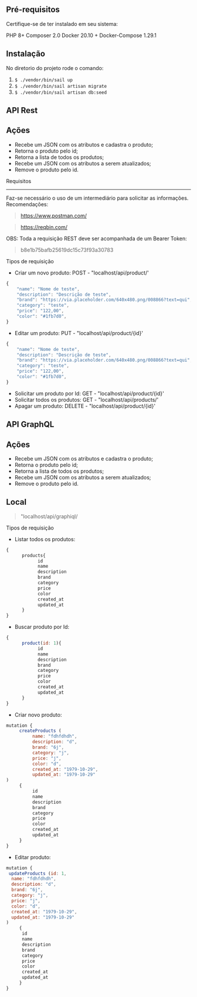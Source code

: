 
Pré-requisitos
-------------
Certifique-se de ter instalado em seu sistema:

PHP 8+
Composer 2.0
Docker 20.10 +
Docker-Compose 1.29.1

Instalação
-------------
No diretorio do projeto rode o comando:
1.  `$ ./vendor/bin/sail up`
2.  `$ ./vendor/bin/sail artisan migrate`
3.  `$ ./vendor/bin/sail artisan db:seed`

API Rest
-------------

Ações
-------------
- Recebe um JSON com os atributos e cadastra o produto;
- Retorna o produto pelo id;
- Retorna a lista de todos os produtos;
- Recebe um JSON com os atributos a serem atualizados;
- Remove o produto pelo id.

Requisitos
                
-------------
Faz-se necessário o uso de um intermediário para solicitar as informações.
Recomendações:
> https://www.postman.com/
                
> https://reqbin.com/
                
OBS: Toda a requisição REST deve ser acompanhada de um Bearer Token:
>b8e1b75bafb25619dc15c73f93a30783
                
Tipos de requisição
                
- Criar um novo produto: POST - "localhost/api/product/'
```javascript
{
    "name": "Nome de teste",
    "description": "Descrição de teste",
    "brand": "https://via.placeholder.com/640x480.png/008866?text=qui",
    "category": "teste",
    "price": "122,00",
    "color": "#1fb7d0",
}
```

- Editar um produto: PUT - "localhost/api/product/{id}'
```javascript
{
    "name": "Nome de teste",
    "description": "Descrição de teste",
    "brand": "https://via.placeholder.com/640x480.png/008866?text=qui",
    "category": "teste",
    "price": "122,00",
    "color": "#1fb7d0",
}
```
- Solicitar um produto por Id: GET - "localhost/api/product/{id}'
- Solicitar todos os produtos: GET - "localhost/api/products/'
- Apagar um produto: DELETE - "localhost/api/product/{id}'

API GraphQL
-------------

Ações
-------------
- Recebe um JSON com os atributos e cadastra o produto;
- Retorna o produto pelo id;
- Retorna a lista de todos os produtos;
- Recebe um JSON com os atributos a serem atualizados;
- Remove o produto pelo id.
                
Local
-------------
>"localhost/api/graphiql/
                
Tipos de requisição
                
- Listar todos os produtos:
```javascript
{
	  products{
			id
			name
			description
			brand
			category
			price
			color
			created_at
			updated_at
	  }
}
```
                
- Buscar produto por Id:
```javascript
{
	  product(id: 1){
			id
			name
			description
			brand
			category
			price
			color
			created_at
			updated_at
	  }
}
```
                
- Criar novo produto:
```javascript
mutation {
	 createProducts (
		  name: "fdhfdhdh",
		  description: "d",
		  brand: "6j",
		  category: "j",
		  price: "j",
		  color: "d",
		  created_at: "1979-10-29",
		  updated_at: "1979-10-29"
)
	 {
		  id
		  name
		  description
		  brand
		  category
		  price
		  color
		  created_at
		  updated_at
	 }
}
```

                
- Editar produto:
```javascript
mutation {
 updateProducts (id: 1,
  name: "fdhfdhdh",
  description: "d",
  brand: "6j",
  category: "j",
  price: "j",
  color: "d",
  created_at: "1979-10-29",
  updated_at: "1979-10-29"
)
	 {
	  id
	  name
	  description
	  brand
	  category
	  price
	  color
	  created_at
	  updated_at
	 }
}
```
